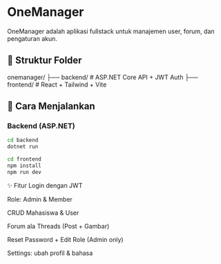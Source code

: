 # OneManager

OneManager adalah aplikasi fullstack untuk manajemen user, forum, dan pengaturan akun.

## 📁 Struktur Folder
onemanager/ 
├── backend/ # ASP.NET Core API + JWT Auth 
├── frontend/ # React + Tailwind + Vite


## 🚀 Cara Menjalankan

### Backend (ASP.NET)
```bash
cd backend
dotnet run

cd frontend
npm install
npm run dev
```

✨ Fitur
Login dengan JWT

Role: Admin & Member

CRUD Mahasiswa & User

Forum ala Threads (Post + Gambar)

Reset Password + Edit Role (Admin only)

Settings: ubah profil & bahasa
